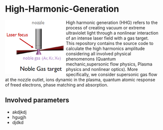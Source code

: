 # High-Harmonic-Generation
<img align="left" src="https://raw.githubusercontent.com/Aurelien-Pelissier/High-Harmonic-Generation/master/report/HHG.png" width=200>
High harmonic generation (HHG) refers to the process of creating vacuum or extreme ultraviolet light through a nonlinear interaction of an intense laser field with a gas target. This repository contains the source code to calculate the high harmonics amplitude considering all involved physical phenomenons (Quantum mechanic,supersonic flow physics, Plasma physics and nonlinear optics). More specifically, we consider supersonic gas flow at the nozzle outlet, ions dynamic in the plasma, quantum atomic response of freed electrons, phase matching and absorption.




## Involved parameters

- akdjkdj
- hgugjh
- djdkd
